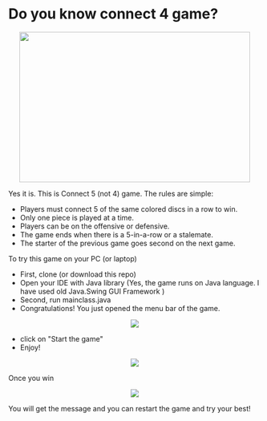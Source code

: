 # Do you know connect 4 game?

<p align="center">
  <img width="460" height="300" src =https://github.com/Khanspii/Connect5Game/blob/master/GitHubProjects/src/Readme%20Images/Connect_4_Board_and_Box.jpg/>
</p>
  
Yes it is. This is Connect 5 (not 4) game. 
The rules are simple:
* Players must connect 5 of the same colored discs in a row to win.
* Only one piece is played at a time.
* Players can be on the offensive or defensive.
* The game ends when there is a 5-in-a-row or a stalemate.
* The starter of the previous game goes second on the next game.

To try this game on your PC (or laptop)
* First, clone (or download this repo)
* Open your IDE with Java library (Yes, the game runs on Java language. I have used old Java.Swing GUI Framework )
* Second, run mainclass.java
* Congratulations! You just opened the menu bar of the game.

<p align="center">
  <img src =https://github.com/Khanspii/Connect5Game/blob/master/GitHubProjects/src/Readme%20Images/Menu.PNG/>
</p>

* click on "Start the game"
* Enjoy!


<p align="center">
  <img src =https://github.com/Khanspii/Connect5Game/blob/master/GitHubProjects/src/Readme%20Images/play.PNG>
</p>

Once you win

<p align="center">
  <img src =https://github.com/Khanspii/Connect5Game/blob/master/GitHubProjects/src/Readme%20Images/Won.PNG>
</p>

You will get the message and you can restart the game and try your best!
